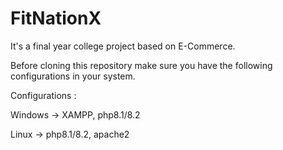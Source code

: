 # FitNationX
It's a final year college project based on E-Commerce.

Before cloning this repository make sure you have the following configurations in your system.

Configurations :

Windows -> XAMPP, php8.1/8.2


Linux -> php8.1/8.2, apache2
